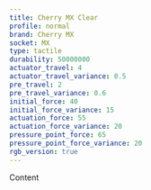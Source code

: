 ```yaml
---
title: Cherry MX Clear
profile: normal
brand: Cherry MX
socket: MX
type: tactile
durability: 50000000
actuator_travel: 4
actuator_travel_variance: 0.5
pre_travel: 2
pre_travel_variance: 0.6
initial_force: 40
initial_force_variance: 15
actuation_force: 55
actuation_force_variance: 20
pressure_point_force: 65
pressure_point_force_variance: 20
rgb_version: true
---
```


Content
